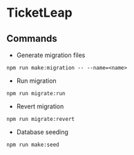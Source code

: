 # TicketLeap

## Commands

- Generate migration files

```
npm run make:migration -- --name=<name>
```

- Run migration

```
npm run migrate:run
```

- Revert migration

```
npm run migrate:revert
```

- Database seeding

```
npm run make:seed
```
